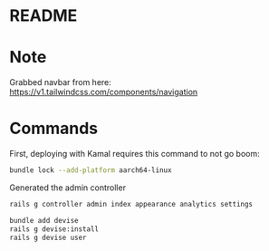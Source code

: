 # README

# Note
Grabbed navbar from here:
https://v1.tailwindcss.com/components/navigation

# Commands

First, deploying with Kamal requires this command to not go boom:
```bash
bundle lock --add-platform aarch64-linux
```


Generated the admin controller
```bash
rails g controller admin index appearance analytics settings
```

```bash
bundle add devise
rails g devise:install
rails g devise user
```